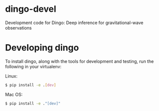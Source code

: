 # dingo-devel
Development code for Dingo: Deep inference for gravitational-wave observations

# Developing dingo

To install dingo, along with the tools for development and testing, run the following in your virtualenv:

Linux:
```bash
$ pip install -e .[dev]
```

Mac OS:
```bash
$ pip install -e ."[dev]"
```
